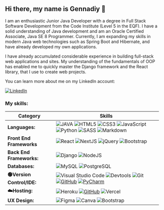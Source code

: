 ## Hi there, my name is Gennadiy 👋

I am an enthusiastic Junior Java Developer with a degree in Full Stack Software Development from the Code Institute (Level 5 in the EQF). 
I have a solid understanding of Java development and am an Oracle Certified Associate,
Java SE 8 Programmer. Currently, I am expanding my skills in modern Java web technologies such as Spring
Boot and Hibernate, and have already developed my own applications.

I have already accumulated considerable experience in building full-stack web applications and sites. My understanding of the fundamentals of OOP has enabled me to quickly master the Django framework and the React library, that I use to create web projects.

You can learn more about me on my LinkedIn account:

[![LinkedIn](https://img.shields.io/badge/LinkedIn%20-%230A66C2.svg?&style=for-the-badge&logo=LinkedIn&logoColor=FFFFFF)](https://www.linkedin.com/in/gennadiy-gaysha/)


<b>

<h3>My skills:</h3>

| Category      | Skills | 
| ----------- | ----------- | 
| **Languages:**   | ![JAVA](https://img.shields.io/badge/java-%23E34F26.svg?style=for-the-badge&logo=java&logoColor=white) ![HTML5](https://img.shields.io/badge/html5-%23E34F26.svg?style=for-the-badge&logo=html5&logoColor=white) ![CSS3](https://img.shields.io/badge/css3-%231572B6.svg?style=for-the-badge&logo=css3&logoColor=white) ![JavaScript](https://img.shields.io/badge/javascript-%23323330.svg?style=for-the-badge&logo=javascript&logoColor=%23F7DF1E) ![Python](https://img.shields.io/badge/python-3670A0?style=for-the-badge&logo=python&logoColor=ffdd54) ![SASS](https://img.shields.io/badge/SASS-hotpink.svg?style=for-the-badge&logo=SASS&logoColor=white) ![Markdown](https://img.shields.io/badge/Markdown%20-%23000000.svg?&style=for-the-badge&logo=Markdown&logoColor=FFFFFF) |
| **Front End Frameworks** | ![React](https://img.shields.io/badge/react.js-%2320232a.svg?style=for-the-badge&logo=react&logoColor=%2361DAFB) ![NextJS](https://img.shields.io/badge/next.js-000000?style=for-the-badge&logo=nextdotjs&logoColor=white) ![jQuery](https://img.shields.io/badge/jquery-%230769AD.svg?style=for-the-badge&logo=jquery&logoColor=white)  ![Bootstrap](https://img.shields.io/badge/bootstrap-%238511FA.svg?style=for-the-badge&logo=bootstrap&logoColor=white) |
| **Back End Frameworks:** | ![Django](https://img.shields.io/badge/django-%23092E20.svg?style=for-the-badge&logo=django&logoColor=white) ![NodeJS](https://img.shields.io/badge/node.js-6DA55F?style=for-the-badge&logo=node.js&logoColor=white) |
| **Databases:** | ![MySQL](https://img.shields.io/badge/MySQL%20-%2300758F.svg?&style=for-the-badge&logo=MySQL&logoColor=FFFFFF) ![PostgreSQL](https://img.shields.io/badge/PostgreSQL%20-%23336791.svg?&style=for-the-badge&logo=PostgreSQL&logoColor=FFFFFF) |
| **🟢Version Control/IDE:**  | ![Visual Studio Code](https://img.shields.io/badge/Visual%20Studio%20Code-%2320232a.svg?style=for-the-badge&logo=visual-studio-code&logoColor=blue) ![Devtools](https://img.shields.io/badge/Devtools-%23323?style=for-the-badge&logo=google%20chrome&logoColor=white) ![Git](https://img.shields.io/badge/Git%20-%23302F2F.svg?&style=for-the-badge&logo=Git&logoColor=F05032) [![GitHub](https://img.shields.io/badge/GitHub%20-%23181717.svg?&style=for-the-badge&logo=GitHub&logoColor=FFFFFF)](https://github.com/lmcrean) [![PyCharm](https://img.shields.io/badge/pycharm-%2320232a.svg?style=for-the-badge&logo=pycharm&logoColor=white)](https://i.giphy.com/RFEXB5i7ouWxOLB6AX.webp) |
| **☁️Hosting:**   | ![Heroku](https://img.shields.io/badge/Heroku%20-%23430098.svg?&style=for-the-badge&logo=Heroku&logoColor=FFFFFF) [![GitHub](https://img.shields.io/badge/GitHub%20Pages-%23181717.svg?&style=for-the-badge&logo=GitHub&logoColor=FFFFFF)](https://github.com/lmcrean) ![Vercel](https://img.shields.io/badge/Vercel-000000?style=for-the-badge&logo=vercel&logoColor=white) |
| **UX Design:**  | ![Figma](https://img.shields.io/badge/figma-%23F24E1E.svg?style=for-the-badge&logo=figma&logoColor=white) ![Canva](https://img.shields.io/badge/canva-%2300C4CC.svg?style=for-the-badge&logo=canva&logoColor=white) ![Bootstrap](https://img.shields.io/badge/bootstrap_studio_5-%238511FA.svg?style=for-the-badge&logo=bootstrap&logoColor=white) |
